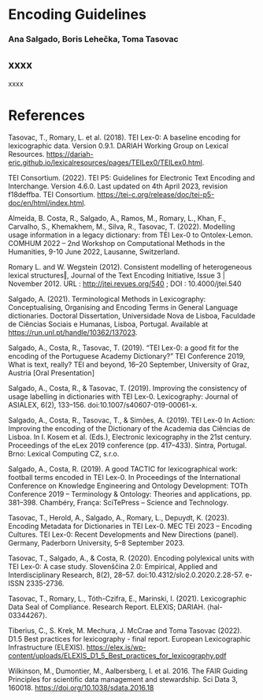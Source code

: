 # Encoding Guidelines
### Ana Salgado, Boris Lehečka, Toma Tasovac

## xxxx

xxxx

# References

Tasovac, T., Romary, L. et al. (2018). TEI Lex-0: A baseline encoding for lexicographic data. Version 0.9.1. DARIAH Working Group on Lexical Resources. https://dariah-eric.github.io/lexicalresources/pages/TEILex0/TEILex0.html.

TEI Consortium. (2022). TEI P5: Guidelines for Electronic Text Encoding and Interchange. Version 4.6.0. Last updated on 4th April 2023, revision f18deffba. TEI Consortium. https://tei-c.org/release/doc/tei-p5-doc/en/html/index.html.


Almeida, B. Costa, R., Salgado, A., Ramos, M., Romary, L., Khan, F., Carvalho, S., Khemakhem, M., Silva, R., Tasovac, T. (2022). Modelling usage information in a legacy dictionary: from TEI Lex-0 to Ontolex-Lemon. COMHUM 2022 – 2nd Workshop on Computational Methods in the Humanities, 9-10 June 2022, Lausanne, Switzerland.

Romary L. and W. Wegstein (2012). Consistent modelling of heterogeneous lexical structures‖, Journal of the Text Encoding Initiative, Issue 3 | November 2012. URL : http://jtei.revues.org/540 ; DOI : 10.4000/jtei.540

Salgado, A. (2021). Terminological Methods in Lexicography: Conceptualising, Organising and Encoding Terms in General Language dictionaries. Doctoral Dissertation, Universidade Nova de Lisboa, Faculdade de Ciências Sociais e Humanas, Lisboa, Portugal. Available at https://run.unl.pt/handle/10362/137023.

Salgado, A., Costa, R., Tasovac, T. (2019). “TEI Lex-0: a good fit for the encoding of the Portuguese Academy Dictionary?” TEI Conference 2019, What is text, really? TEI and beyond, 16–20 September, University of Graz, Austria [Oral Presentation]

Salgado, A., Costa, R., & Tasovac, T. (2019). Improving the consistency of usage labelling in dictionaries with TEI Lex-0. Lexicography: Journal of ASIALEX, 6(2), 133–156. doi:10.1007/s40607-019-00061-x.

Salgado, A., Costa, R., Tasovac, T., & Simões, A. (2019). TEI Lex-0 In Action: Improving the encoding of the Dictionary of the Academia das Ciências de Lisboa. In I. Kosem et al. (Eds.), Electronic lexicography in the 21st century. Proceedings of the eLex 2019 conference (pp. 417–433). Sintra, Portugal. Brno: Lexical Computing CZ, s.r.o.

Salgado, A., Costa, R. (2019). A good TACTIC for lexicographical work: football terms encoded in TEI Lex-0. In Proceedings of the International Conference on Knowledge Engineering and Ontology Development: TOTh Conference 2019 – Terminology & Ontology: Theories and applications, pp. 381–398. Chambéry, França: SciTePress – Science and Technology.

Tasovac, T., Herold, A., Salgado, A., Romary, L., Depuydt, K. (2023). Encoding Metadata for Dictionaries in TEI Lex-0. MEC TEI 2023 – Encoding Cultures. TEI Lex-0: Recent Developments and New Directions (panel). Germany, Paderborn University, 5–8 September 2023.

Tasovac, T., Salgado, A., & Costa, R. (2020). Encoding polylexical units with TEI Lex-0: A case study. Slovenščina 2.0: Empirical, Applied and Interdisciplinary Research, 8(2), 28–57. doi:10.4312/slo2.0.2020.2.28-57. e-ISSN 2335-2736.

Tasovac, T., Romary, L., Tóth-Czifra, E., Marinski, I. (2021). Lexicographic Data Seal of Compliance. Research Report. ELEXIS; DARIAH. ⟨hal-03344267⟩.

Tiberius, C., S. Krek, M. Mechura, J. McCrae and Toma Tasovac (2022). D1.5 Best practices for lexicography - final report. European Lexicographic Infrastructure (ELEXIS). https://elex.is/wp-content/uploads/ELEXIS_D1_5_Best_practices_for_lexicography.pdf 

Wilkinson, M., Dumontier, M., Aalbersberg, I. et al. 2016. The FAIR Guiding Principles for scientific data management and stewardship. Sci Data 3, 160018. https://doi.org/10.1038/sdata.2016.18

